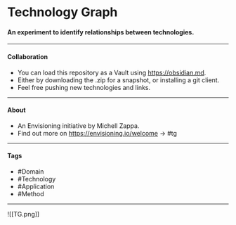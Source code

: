 # Technology Graph

#### An experiment to identify relationships between technologies.

---

#### Collaboration
- You can load this repository as a Vault using https://obsidian.md.
- Either by downloading the .zip for a snapshot, or installing a git client.
- Feel free pushing new technologies and links.

---

#### About
- An Envisioning initiative by Michell Zappa.
- Find out more on https://envisioning.io/welcome -> #tg

---

#### Tags
- #Domain 
- #Technology 
- #Application 
- #Method 

---

![[TG.png]]
